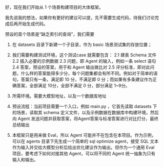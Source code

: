 好，现在我们开始从 1 个场景构建项目的大体框架。

我先说我的想法，如果你有更好的建议可以提，先不需要生成代码，待我们讨论完成后再开始生成代码。

预设的首个场景是“缺乏索引的查询”，我们需要
1. 在 datasets 目录下新建一个子目录，作为 basic 场景测试集的存放位置；
2. 我们需要构建测试环境，这个测试case 就需要包含： 
  2.1 建表 Schema 文件
  2.2 插入必要的示例数据
  2.3 问题，即 Agent 的输入，例如一条 select 语句
  2.4 答案，预设的答案，用于和 Agent 输出做比对
  2.5 评分标准，即对此问题，什么样的答案能得多少分，每个问题集都会有所不同。例如对于简单的语句，答案只有一条，满足即 10 分，不满足即 0 分；而如果有多条建议作为正确答案，全部满足 10分，全部不满足 0 分，部分满足 1~9分。

3. 所需环境。需要大模型地址，以及一个数据库地址
4. 预设流程：当前项目需要一个入口，例如 main.py ，它首先读取 datasets 下的场景，读取其 schema 定义文件，以及示例数据在数据库中构建环境，然后向 Agent 发送问题并获取答案，将Agent答案与标准答案进行对比打分，最终总结输出
5. 本框架只是用来做 Eval，所以 Agent 可能并不在包含在本项目。作为示例，可以在 agents 目录下先生成一个简单的 sql optimize agent，接受 SQL 文本作为输入并交给大模型分析后给出优化建议作为输出。但作为一个通用 Eval 项目，要考虑下如何对接其他 Agent，可以将不同的 Agent 统一抽象为只有输入和输出。

